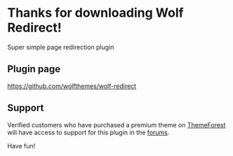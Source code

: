 # Thanks for downloading Wolf Redirect!

Super simple page redirection plugin

## Plugin page
https://github.com/wolfthemes/wolf-redirect

## Support
Verified customers who have purchased a premium theme on [ThemeForest](http://wlfthm.es/tf)
will have access to support for this plugin in the [forums](http://wlfthm.es/help).

Have fun!
